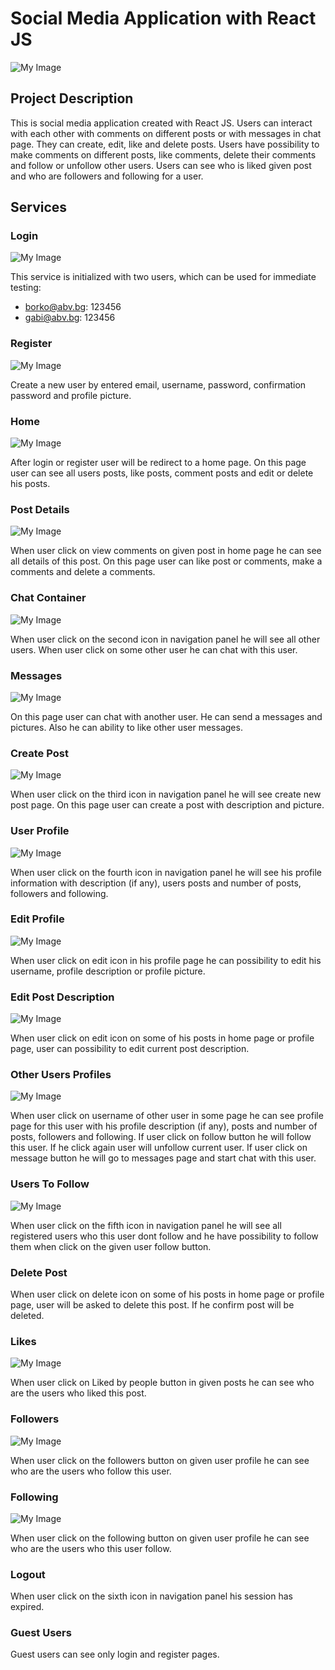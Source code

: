 # Social Media Application with React JS
![My Image](./public/images/profile.png)

## Project Description

This is social media application created with React JS. Users can interact with each other
with comments on different posts or with messages in chat page. They can create, edit, like 
and delete posts. Users have possibility to make comments on different posts, like comments,
delete their comments and follow or unfollow other users. Users can see who is liked given post
and who are followers and following for a user.

## Services

### Login
![My Image](./public/images/login.png)

This service is initialized with two users, which can be used for immediate testing:
- borko@abv.bg: 123456
- gabi@abv.bg: 123456

### Register
![My Image](./public/images/register.png)

Create a new user by entered email, username, password, confirmation password and profile picture.

### Home
![My Image](./public/images/home.png)

After login or register user will be redirect to a home page. On this page user can see all users posts,
like posts, comment posts and edit or delete his posts.

### Post Details
![My Image](./public/images/post-details.png)

When user click on view comments on given post in home page he can see all details of this post. On this
page user can like post or comments, make a comments and delete a comments.

### Chat Container
![My Image](./public/images/chat.png)

When user click on the second icon in navigation panel he will see all other users. When user click on some
other user he can chat with this user.

### Messages
![My Image](./public/images/messages.png)

On this page user can chat with another user. He can send a messages and pictures. Also he can ability to like
other user messages.

### Create Post
![My Image](./public/images/create.png)

When user click on the third icon in navigation panel he will see create new post page. On this page user can
create a post with description and picture.

### User Profile
![My Image](./public/images/profile.png)

When user click on the fourth icon in navigation panel he will see his profile information with description (if any),
users posts and number of posts, followers and following.

### Edit Profile
![My Image](./public/images/edit-user.png)

When user click on edit icon in his profile page he can possibility to edit his username, profile description or
profile picture.

### Edit Post Description
![My Image](./public/images/edit-post-desk.png)

When user click on edit icon on some of his posts in home page or profile page, user can possibility to edit
current post description.

### Other Users Profiles
![My Image](./public/images/other-profile.png)

When user click on username of other user in some page he can see profile page for this user with his profile
description (if any), posts and number of posts, followers and following. If user click on follow button he will
follow this user. If he click again user will unfollow current user. If user click on message button he will go
to messages page and start chat with this user.

### Users To Follow
![My Image](./public/images/users-to-follow.png)

When user click on the fifth icon in navigation panel he will see all registered users who this user dont follow
and he have possibility to follow them when click on the given user follow button.

### Delete Post

When user click on delete icon on some of his posts in home page or profile page, user will be asked to delete
this post. If he confirm post will be deleted.

### Likes
![My Image](./public/images/liked.png)

When user click on Liked by people button in given posts he can see who are the users who liked this post.

### Followers
![My Image](./public/images/followers.png)

When user click on the followers button on given user profile he can see who are the users who follow this user.

### Following
![My Image](./public/images/following.png)

When user click on the following button on given user profile he can see who are the users who this user follow.

### Logout

When user click on the sixth icon in navigation panel his session has expired.

### Guest Users

Guest users can see only login and register pages. 